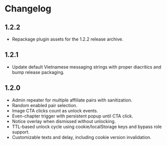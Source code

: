 # Changelog

## 1.2.2
- Repackage plugin assets for the 1.2.2 release archive.

## 1.2.1
- Update default Vietnamese messaging strings with proper diacritics and bump release packaging.

## 1.2.0
- Admin repeater for multiple affiliate pairs with sanitization.
- Random enabled pair selection.
- Image CTA clicks count as unlock events.
- Even-chapter trigger with persistent popup until CTA click.
- Notice overlay when dismissed without unlocking.
- TTL-based unlock cycle using cookie/localStorage keys and bypass role support.
- Customizable texts and delay, including cookie version invalidation.
